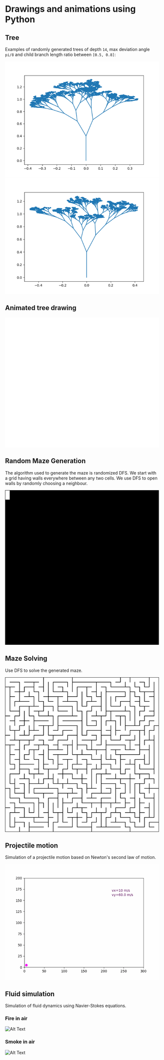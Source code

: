 # Drawings and animations using Python


## Tree
Examples of randomly generated trees of depth `14`, max deviation angle `pi/8` and child branch length ratio between `[0.5, 0.8]`:

![plot](./tree/outputs/tree1.png)
![plot](./tree/outputs/tree2.png)

## Animated tree drawing
![Alt Text](./tree/outputs/tree.gif)

## Random Maze Generation
The algorithm used to generate the maze is randomized DFS. We start with a grid having walls everywhere between any two cells. We use DFS to open walls by randomly choosing a neighbour.

![Alt Text](./maze/outputs/maze.gif)

## Maze Solving
Use DFS to solve the generated maze.

![Alt Text](./maze/outputs/mazeSolve.gif)

## Projectile motion
Simulation of a projectile motion based on Newton's second law of motion.

![Alt Text](./projectile/outputs/projectile.gif)

## Fluid simulation
Simulation of fluid dynamics using Navier-Stokes equations.

### Fire in air
![Alt Text](./fluid/outputs/fire.gif)

### Smoke in air
![Alt Text](./fluid/outputs/smoke.gif)
